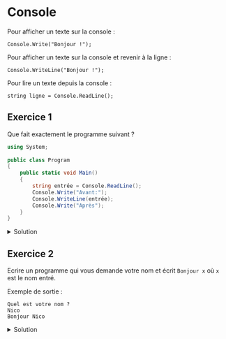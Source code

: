 # Console

Pour afficher un texte sur la console :
```
Console.Write("Bonjour !");
```

Pour afficher un texte sur la console et revenir à la ligne :
```
Console.WriteLine("Bonjour !");
```

Pour lire un texte depuis la console :
```
string ligne = Console.ReadLine();
```

## Exercice 1

Que fait exactement le programme suivant ? 

```csharp
using System;
					
public class Program
{
	public static void Main()
	{
		string entrée = Console.ReadLine();	
		Console.Write("Avant:");
		Console.WriteLine(entrée);
		Console.Write("Après");
	}
}
```

<details>
	<summary>Solution</summary>

> Si on a entré le texte "Salut" alors cela affichera :
> 
> ```
> Avant:Salut
> Après
> ```

```csharp
using System;
					
public class Program
{
	public static void Main()
	{
		// Le programme va attendre qu'on entre un texte et qu'on revienne à la ligne. 
		// Le texte lu est alors assigné dans la variable nommée *entrée* qui est de type string (chaîne de caractères)
		string entrée = Console.ReadLine();
	
		// On affiche le texte Avant: sans revenir à la ligne
		Console.Write("Avant:");
	
		// On affiche le texte lu par le ReadLine() et on revient à la ligne.
		Console.WriteLine(entrée);

		// On affiche le texte Après
		Console.Write("Après");
	}
}
```
	
</details>

## Exercice 2

Ecrire un programme qui vous demande votre nom et écrit ```Bonjour x``` où ```x``` est le nom entré.

Exemple de sortie :
```
Quel est votre nom ?
Nico
Bonjour Nico
```

<details>
	<summary>Solution</summary>

```csharp
using System;
					
public class Program
{
	public static void Main()
	{
		// affichage de la question sur la console
		Console.WriteLine("Quel est votre nom ?");
		
		// lecture du nom de l'utilisateur 
		string nom = Console.ReadLine();

		// affichage du message sur la console
		Console.Write("Bonjour ");
		Console.WriteLine(nom);
	}
}
```
</details>

